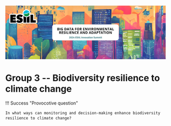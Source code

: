 ![](./assets/esiil_content/Summit_Header.png)

# Group 3 -- Biodiversity resilience to climate change 

!!! Success "Provocotive question"

    In what ways can monitoring and decision-making enhance biodiversity resilience to climate change?



